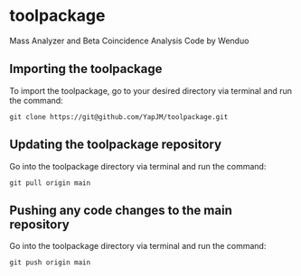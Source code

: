 # toolpackage
Mass Analyzer and Beta Coincidence Analysis Code by Wenduo

## Importing the toolpackage
To import the toolpackage, go to your desired directory via terminal and run the command:

`git clone https://git@github.com/YapJM/toolpackage.git`

## Updating the toolpackage repository
Go into the toolpackage directory via terminal and run the command:

`git pull origin main`

## Pushing any code changes to the main repository
Go into the toolpackage directory via terminal and run the command:

`git push origin main`
